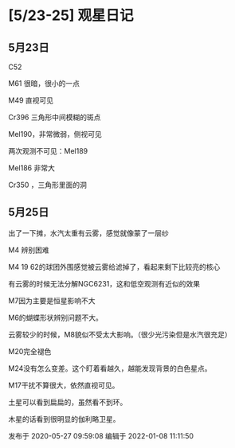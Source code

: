 # [5/23-25] 观星日记

## 5月23日

C52

  

M61 很暗，很小的一点

  

M49 直视可见

  

  

Cr396 三角形中间模糊的斑点

  

Mel190，非常微弱，侧视可见

  

两次观测不可见：Mel189

  

Mel186 非常大

  

Cr350 ，三角形里面的洞

  

## 5月25日

  

出了一下摊，水汽太重有云雾，感觉就像蒙了一层纱

  

M4 辨别困难

  

M4 19 62的球团外围感觉被云雾给滤掉了，看起来剩下比较亮的核心

  

有云雾的时候无法分解NGC6231，这和低空观测有近似的效果

  

M7因为主要是恒星影响不大

  

M6的蝴蝶形状辨别问题不大。

  

云雾较少的时候，M8貌似不受太大影响。（很少光污染但是水汽很充足）

  

M20完全褪色

  

M24没有怎么变差。这个盯着看越久，越能发现背景的白色星点。

  

M17干扰不算很大，依然直视可见。

  

土星可以看到扁扁的，虽然看不到环。

  

木星的话看到很明显的伽利略卫星。

发布于 2020-05-27 09:59:08 编辑于 2022-01-08 11:11:50

